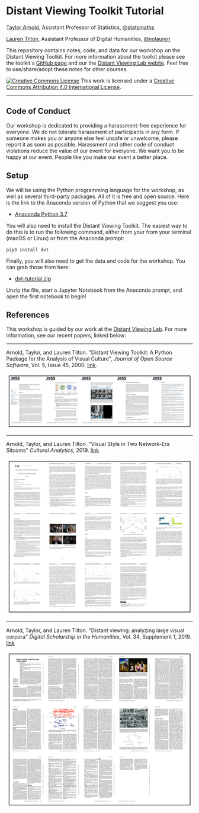 # Distant Viewing Toolkit Tutorial

[Taylor Arnold](https://statsmaths.github.io), Assistant Professor of Statistics, [@statsmaths](https://twitter.com/statsmaths)

[Lauren Tilton](https://laurentilton.com), Assistant Professor of Digital Humanities, [@nolauren](https://twitter.com/nolauren)

This repository contains notes, code, and data for our workshop on the Distant
Viewing Toolkit. For more information about the toolkit please see the toolkit's
[GitHub page](https://github.com/distant-viewing/dvt)
and our the [Distant Viewing Lab webite](https://distantviewing:.org). Feel
free to use/share/adopt these notes for other courses.

<a rel="license" href="http://creativecommons.org/licenses/by/4.0/"><img alt="Creative Commons License" style="border-width:0" src="https://i.creativecommons.org/l/by/4.0/88x31.png" /></a> This work is licensed under a <a rel="license" href="http://creativecommons.org/licenses/by/4.0/">Creative Commons Attribution 4.0 International License</a>.

---

## Code of Conduct

Our workshop is dedicated to providing a harassment-free experience
for everyone. We do not tolerate harassment of participants in any form.
If someone makes you or anyone else feel unsafe or unwelcome, please report it as
soon as possible. Harassment and other code of conduct violations reduce the value
of our event for everyone. We want you to be happy at our event. People like you
make our event a better place.

## Setup

We will be using the Python programming language for the workshop, as well as
several third-party packages. All of it is free and open source. Here is the
link to the Anaconda version of Python that we suggest you use:

- [Anaconda Python 3.7](https://www.anaconda.com/)

You will also need to install the Distant Viewing Toolkit. The easiest way to
do this is to run the following command, either from your from your terminal
(macOS or Linux) or from the Anaconda prompt:

```
pip3 install dvt
```

Finally, you will also need to get the data and code for the workshop. You can
grab those from here:

- [dvt-tutorial.zip](https://distantviewing.org/dvt-tutorial.zip)

Unzip the file, start a Jupyter Notebook from the Anaconda prompt, and open the
first notebook to begin!

## References

This workshop is guided by our work at the [Distant Viewing Lab](https://distantviewing.org).
For more information, see our recent papers, linked below:

---

Arnold, Taylor, and Lauren Tilton. "Distant Viewing Toolkit: A Python Package for the Analysis of Visual Culture",
*Journal of Open Source Software*, Vol. 5, Issue 45, 2000. [link](https://joss.theoj.org/papers/10.21105/joss.01800).

<a href="https://joss.theoj.org/papers/10.21105/joss.01800"><img src="site/joss.png"></img></a>

---

Arnold, Taylor, and Lauren Tilton. "Visual Style in Two Network-Era Sitcoms"
*Cultural Analytics*, 2019. [link](https://culturalanalytics.org/article/11045)

<a href="https://culturalanalytics.org/article/11045"><img src="site/ca.png"></img></a>

---

Arnold, Taylor, and Lauren Tilton. "Distant viewing: analyzing large visual corpora"
*Digital Scholarship in the Humanities*, Vol. 34, Supplement 1, 2019. [link](https://doi.org/10.1093/llc/fqz013)

<a href="https://doi.org/10.1093/llc/fqz013"><img src="site/dsh.png"></img></a>
